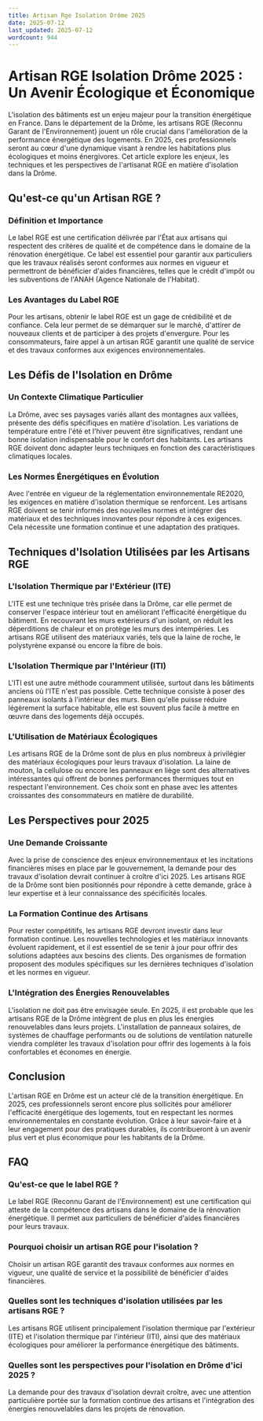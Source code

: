 ```yaml
---
title: Artisan Rge Isolation Drôme 2025
date: 2025-07-12
last_updated: 2025-07-12
wordcount: 944
---
```


# Artisan RGE Isolation Drôme 2025 : Un Avenir Écologique et Économique

L'isolation des bâtiments est un enjeu majeur pour la transition énergétique en France. Dans le département de la Drôme, les artisans RGE (Reconnu Garant de l'Environnement) jouent un rôle crucial dans l'amélioration de la performance énergétique des logements. En 2025, ces professionnels seront au cœur d'une dynamique visant à rendre les habitations plus écologiques et moins énergivores. Cet article explore les enjeux, les techniques et les perspectives de l'artisanat RGE en matière d'isolation dans la Drôme.

## Qu'est-ce qu'un Artisan RGE ?

### Définition et Importance

Le label RGE est une certification délivrée par l'État aux artisans qui respectent des critères de qualité et de compétence dans le domaine de la rénovation énergétique. Ce label est essentiel pour garantir aux particuliers que les travaux réalisés seront conformes aux normes en vigueur et permettront de bénéficier d'aides financières, telles que le crédit d'impôt ou les subventions de l'ANAH (Agence Nationale de l'Habitat).

### Les Avantages du Label RGE

Pour les artisans, obtenir le label RGE est un gage de crédibilité et de confiance. Cela leur permet de se démarquer sur le marché, d'attirer de nouveaux clients et de participer à des projets d'envergure. Pour les consommateurs, faire appel à un artisan RGE garantit une qualité de service et des travaux conformes aux exigences environnementales.

## Les Défis de l'Isolation en Drôme

### Un Contexte Climatique Particulier

La Drôme, avec ses paysages variés allant des montagnes aux vallées, présente des défis spécifiques en matière d'isolation. Les variations de température entre l'été et l'hiver peuvent être significatives, rendant une bonne isolation indispensable pour le confort des habitants. Les artisans RGE doivent donc adapter leurs techniques en fonction des caractéristiques climatiques locales.

### Les Normes Énergétiques en Évolution

Avec l'entrée en vigueur de la réglementation environnementale RE2020, les exigences en matière d'isolation thermique se renforcent. Les artisans RGE doivent se tenir informés des nouvelles normes et intégrer des matériaux et des techniques innovantes pour répondre à ces exigences. Cela nécessite une formation continue et une adaptation des pratiques.

## Techniques d'Isolation Utilisées par les Artisans RGE

### L'Isolation Thermique par l'Extérieur (ITE)

L'ITE est une technique très prisée dans la Drôme, car elle permet de conserver l'espace intérieur tout en améliorant l'efficacité énergétique du bâtiment. En recouvrant les murs extérieurs d'un isolant, on réduit les déperditions de chaleur et on protège les murs des intempéries. Les artisans RGE utilisent des matériaux variés, tels que la laine de roche, le polystyrène expansé ou encore la fibre de bois.

### L'Isolation Thermique par l'Intérieur (ITI)

L'ITI est une autre méthode couramment utilisée, surtout dans les bâtiments anciens où l'ITE n'est pas possible. Cette technique consiste à poser des panneaux isolants à l'intérieur des murs. Bien qu'elle puisse réduire légèrement la surface habitable, elle est souvent plus facile à mettre en œuvre dans des logements déjà occupés.

### L'Utilisation de Matériaux Écologiques

Les artisans RGE de la Drôme sont de plus en plus nombreux à privilégier des matériaux écologiques pour leurs travaux d'isolation. La laine de mouton, la cellulose ou encore les panneaux en liège sont des alternatives intéressantes qui offrent de bonnes performances thermiques tout en respectant l'environnement. Ces choix sont en phase avec les attentes croissantes des consommateurs en matière de durabilité.

## Les Perspectives pour 2025

### Une Demande Croissante

Avec la prise de conscience des enjeux environnementaux et les incitations financières mises en place par le gouvernement, la demande pour des travaux d'isolation devrait continuer à croître d'ici 2025. Les artisans RGE de la Drôme sont bien positionnés pour répondre à cette demande, grâce à leur expertise et à leur connaissance des spécificités locales.

### La Formation Continue des Artisans

Pour rester compétitifs, les artisans RGE devront investir dans leur formation continue. Les nouvelles technologies et les matériaux innovants évoluent rapidement, et il est essentiel de se tenir à jour pour offrir des solutions adaptées aux besoins des clients. Des organismes de formation proposent des modules spécifiques sur les dernières techniques d'isolation et les normes en vigueur.

### L'Intégration des Énergies Renouvelables

L'isolation ne doit pas être envisagée seule. En 2025, il est probable que les artisans RGE de la Drôme intègrent de plus en plus les énergies renouvelables dans leurs projets. L'installation de panneaux solaires, de systèmes de chauffage performants ou de solutions de ventilation naturelle viendra compléter les travaux d'isolation pour offrir des logements à la fois confortables et économes en énergie.

## Conclusion

L'artisan RGE en Drôme est un acteur clé de la transition énergétique. En 2025, ces professionnels seront encore plus sollicités pour améliorer l'efficacité énergétique des logements, tout en respectant les normes environnementales en constante évolution. Grâce à leur savoir-faire et à leur engagement pour des pratiques durables, ils contribueront à un avenir plus vert et plus économique pour les habitants de la Drôme.

## FAQ

### Qu'est-ce que le label RGE ?

Le label RGE (Reconnu Garant de l'Environnement) est une certification qui atteste de la compétence des artisans dans le domaine de la rénovation énergétique. Il permet aux particuliers de bénéficier d'aides financières pour leurs travaux.

### Pourquoi choisir un artisan RGE pour l'isolation ?

Choisir un artisan RGE garantit des travaux conformes aux normes en vigueur, une qualité de service et la possibilité de bénéficier d'aides financières.

### Quelles sont les techniques d'isolation utilisées par les artisans RGE ?

Les artisans RGE utilisent principalement l'isolation thermique par l'extérieur (ITE) et l'isolation thermique par l'intérieur (ITI), ainsi que des matériaux écologiques pour améliorer la performance énergétique des bâtiments.

### Quelles sont les perspectives pour l'isolation en Drôme d'ici 2025 ?

La demande pour des travaux d'isolation devrait croître, avec une attention particulière portée sur la formation continue des artisans et l'intégration des énergies renouvelables dans les projets de rénovation.
